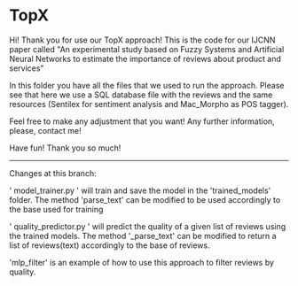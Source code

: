 # TopX

Hi! Thank you for use our TopX approach!
This is the code for our IJCNN paper called "An experimental study based on Fuzzy Systems and Artificial Neural Networks to estimate the importance of reviews about product and services"

In this folder you have all the files that we used to run the approach. Please see that here we use a SQL database file with the reviews and the same resources (Sentilex for sentiment analysis and Mac_Morpho as POS tagger).

Feel free to make any adjustment that you want! Any further information, please, contact me!

Have fun! Thank you so much!


---------------------------------

Changes at this branch:

' model_trainer.py ' will train and save the model in the 'trained_models' folder. The method 'parse_text' can be modified to be used accordingly to the base used for training

' quality_predictor.py ' will predict the quality of a given list of reviews using the trained models. The method '_parse_text' can be modified to return a list of reviews(text) accordingly to the base of reviews.

'mlp_filter' is an example of how to use this approach to filter reviews by quality.


